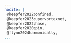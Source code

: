 ```yaml
---
nocite: |
 @keepfer2022confined,
 @keepfer2023supervortexnet,
 @keepfer2022phase,
 @keepfer2020spin,
 @flynn2024harmonically,
...
```

